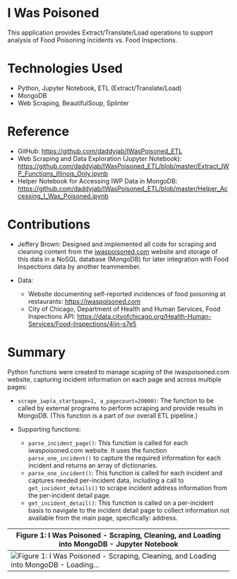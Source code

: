 # I Was Poisoned

This application provides Extract/Translate/Load operations to support analysis of Food Poisoning incidents vs. Food Inspections.

# Technologies Used

* Python, Jupyter Notebook, ETL (Extract/Translate/Load)
* MongoDB
* Web Scraping, BeautifulSoup, Splinter

# Reference

* GitHub: https://github.com/daddyjab/IWasPoisoned_ETL
* Web Scraping and Data Exploration (Jupyter Notebook): https://github.com/daddyjab/IWasPoisoned_ETL/blob/master/Extract_IWP_Functions_Illinois_Only.ipynb
* Helper Notebook for Accessing IWP Data in MongoDB: https://github.com/daddyjab/IWasPoisoned_ETL/blob/master/Helper_Accessing_I_Was_Poisoned.ipynb

# Contributions

* Jeffery Brown: Designed and implemented all code for scraping and cleaning content from the [iwaspoisoned.com](https://iwaspoisoned.com) website and storage of this data in a NoSQL database (MongoDB) for later integration with Food Inspections data by another teammember.

* Data:
    * Website documenting self-reported incidences of food poisoning at restaurants: https://iwaspoisoned.com
    * City of Chicago, Department of Health and Human Services, Food Inspections API: https://data.cityofchicago.org/Health-Human-Services/Food-Inspections/4ijn-s7e5

# Summary

Python functions were created to manage scaping of the iwaspoisoned.com website, capturing incident information on each page and across multiple pages:

* `scrape_iwp(a_startpage=1, a_pagecount=20000)`: The function to be called by external programs to perform scraping and provide results in MongoDB.  (This function is a part of our overall ETL pipeline.)

* Supporting functions:

    * `parse_incident_page()`: This function is called for each iwaspoisoned.com website.  It uses the function `parse_one_incident()` to capture the required information for each incident and returns an array of dictionaries.
    * `parse_one_incident()`: This function is called for each incident and captures needed per-incident data, including a call to `get_incident_details()` to scrape incident address information from the per-incident detail page.
    * `get_incident_detail()`: This function is called on a per-incident basis to navigate to the incident detail page to collect information not available from the main page, specifically: address.

| Figure 1: I Was Poisoned - Scraping, Cleaning, and Loading into MongoDB - Jupyter Notebook |
|----------|
| ![Figure 1: I Was Poisoned - Scraping, Cleaning, and Loading into MongoDB - Loading...](docs/IWP-Scraping_Exploration.gif "Figure 1: I Was Poisoned - Scraping, Cleaning, and Loading into MongoDB - Jupyter Notebook") |
